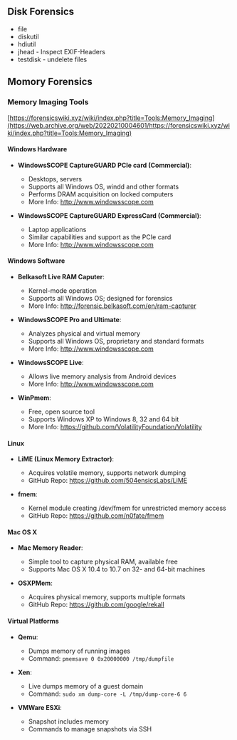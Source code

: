 ## Disk Forensics
- file
- diskutil
- hdiutil
- jhead - Inspect EXIF-Headers
- testdisk - undelete files

## Momory Forensics



### Memory Imaging Tools
[https://forensicswiki.xyz/wiki/index.php?title=Tools:Memory_Imaging](https://web.archive.org/web/20220210004601/https://forensicswiki.xyz/wiki/index.php?title=Tools:Memory_Imaging)
#### Windows Hardware
- **WindowsSCOPE CaptureGUARD PCIe card (Commercial)**:
  - Desktops, servers
  - Supports all Windows OS, windd and other formats
  - Performs DRAM acquisition on locked computers
  - More Info: http://www.windowsscope.com

- **WindowsSCOPE CaptureGUARD ExpressCard (Commercial)**:
  - Laptop applications
  - Similar capabilities and support as the PCIe card
  - More Info: http://www.windowsscope.com

#### Windows Software
- **Belkasoft Live RAM Caputer**:
  - Kernel-mode operation
  - Supports all Windows OS; designed for forensics
  - More Info: http://forensic.belkasoft.com/en/ram-capturer

- **WindowsSCOPE Pro and Ultimate**:
  - Analyzes physical and virtual memory
  - Supports all Windows OS, proprietary and standard formats
  - More Info: http://www.windowsscope.com

- **WindowsSCOPE Live**:
  - Allows live memory analysis from Android devices
  - More Info: http://www.windowsscope.com

- **WinPmem**:
  - Free, open source tool
  - Supports Windows XP to Windows 8, 32 and 64 bit
  - More Info: https://github.com/VolatilityFoundation/Volatility

#### Linux
- **LiME (Linux Memory Extractor)**:
  - Acquires volatile memory, supports network dumping
  - GitHub Repo: https://github.com/504ensicsLabs/LiME

- **fmem**:
  - Kernel module creating /dev/fmem for unrestricted memory access
  - GitHub Repo: https://github.com/n0fate/fmem

#### Mac OS X
- **Mac Memory Reader**:
  - Simple tool to capture physical RAM, available free
  - Supports Mac OS X 10.4 to 10.7 on 32- and 64-bit machines

- **OSXPMem**:
  - Acquires physical memory, supports multiple formats
  - GitHub Repo: https://github.com/google/rekall

#### Virtual Platforms
- **Qemu**:
  - Dumps memory of running images
  - Command: `pmemsave 0 0x20000000 /tmp/dumpfile`

- **Xen**:
  - Live dumps memory of a guest domain
  - Command: `sudo xm dump-core -L /tmp/dump-core-6 6`

- **VMWare ESXi**:
  - Snapshot includes memory
  - Commands to manage snapshots via SSH

